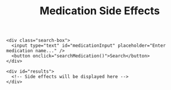 <!DOCTYPE html>
<html lang="en">
<head>
  <meta charset="UTF-8">
  <meta name="viewport" content="width=device-width, initial-scale=1.0">
  <title>Medication Side Effects</title>
  <link rel="stylesheet" href="styles.css">
</head>
<body>
  <div class="container">
    <header>
      <h1>Medication Side Effects</h1>
    </header>
    
    <div class="search-box">
      <input type="text" id="medicationInput" placeholder="Enter medication name..." />
      <button onclick="searchMedication()">Search</button>
    </div>
    
    <div id="results">
      <!-- Side effects will be displayed here -->
    </div>
  </div>

  <script src="script.js"></script>
</body>
</html>
